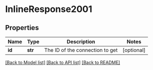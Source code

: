 # InlineResponse2001

## Properties
Name | Type | Description | Notes
------------ | ------------- | ------------- | -------------
**id** | **str** | The ID of the connection to get | [optional] 

[[Back to Model list]](../README.md#documentation-for-models) [[Back to API list]](../README.md#documentation-for-api-endpoints) [[Back to README]](../README.md)


